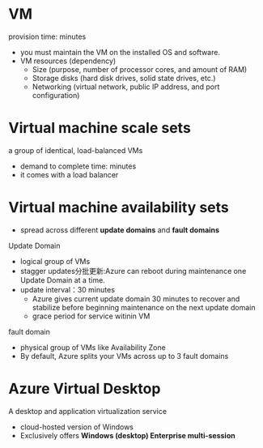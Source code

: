 
# VM
provision time: minutes
- you must maintain the VM on the installed OS and software.
- VM resources (dependency)
  - Size (purpose, number of processor cores, and amount of RAM)
  - Storage disks (hard disk drives, solid state drives, etc.)
  - Networking (virtual network, public IP address, and port configuration)

# Virtual machine scale sets
a group of identical, load-balanced VMs
- demand to complete time: minutes
- it comes with a load balancer

# Virtual machine availability sets
- spread across different **update domains** and **fault domains**

Update Domain
- logical group of VMs
- stagger updates分批更新:Azure can reboot during maintenance one Update Domain at a time.
- update interval：30 minutes
  - Azure gives current update domain 30 minutes to recover and stabilize before beginning maintenance on the next update domain
  - grace period for service witinin VM

fault domain
- physical group of VMs like Availability Zone
- By default, Azure splits your VMs across up to 3 fault domains


# Azure Virtual Desktop
A desktop and application virtualization service
- cloud-hosted version of Windows
- Exclusively offers **Windows (desktop) Enterprise multi-session**
